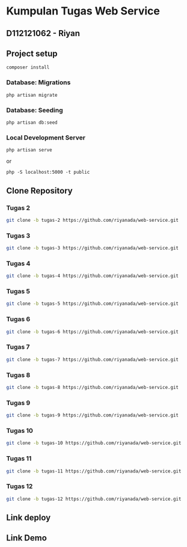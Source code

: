 # Kumpulan Tugas Web Service

## D112121062 -  Riyan

## Project setup
```
composer install
```

### Database: Migrations

```
php artisan migrate
```

### Database: Seeding
```
php artisan db:seed
```

### Local Development Server
```
php artisan serve
```
or
```
php -S localhost:5000 -t public
```

## Clone Repository 
### Tugas 2
```sh
git clone -b tugas-2 https://github.com/riyanada/web-service.git
```
### Tugas 3
```sh
git clone -b tugas-3 https://github.com/riyanada/web-service.git
```
### Tugas 4
```sh
git clone -b tugas-4 https://github.com/riyanada/web-service.git
```
### Tugas 5
```sh
git clone -b tugas-5 https://github.com/riyanada/web-service.git
```
### Tugas 6
```sh
git clone -b tugas-6 https://github.com/riyanada/web-service.git
```
### Tugas 7
```sh
git clone -b tugas-7 https://github.com/riyanada/web-service.git
```
### Tugas 8
```sh
git clone -b tugas-8 https://github.com/riyanada/web-service.git
```
### Tugas 9
```sh
git clone -b tugas-9 https://github.com/riyanada/web-service.git
```
### Tugas 10
```sh
git clone -b tugas-10 https://github.com/riyanada/web-service.git
```
### Tugas 11
```sh
git clone -b tugas-11 https://github.com/riyanada/web-service.git
```
### Tugas 12
```sh
git clone -b tugas-12 https://github.com/riyanada/web-service.git
```

## Link deploy


## Link Demo

